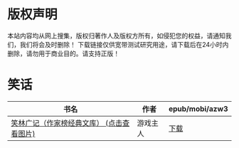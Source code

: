 # 版权声明

本站内容均从网上搜集，版权归著作人及版权方所有，如侵犯您的权益，请通知我们，我们将会及时删除！ 下载链接仅供宽带测试研究用途，请下载后在24小时内删除，请勿用于商业目的。请支持正版！

# 笑话

| 书名 | 作者 | epub/mobi/azw3 |
| --- | --- | --- |
| [笑林广记（作家榜经典文库） (点击查看图片)](https://www.dushupai.com/attachment/2024/06/05/d1f8d77c906543fc.jpg) | 游戏主人 | [下载](https://url89.ctfile.com/f/31084289-1357027060-ae6417?p=8866) |
